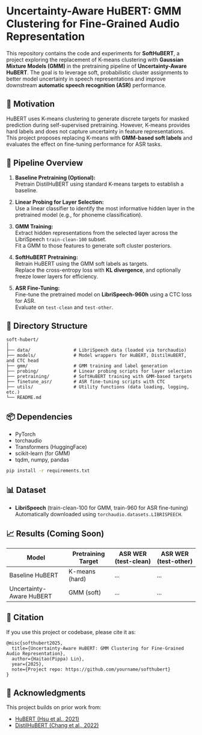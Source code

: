 # Uncertainty-Aware HuBERT: GMM Clustering for Fine-Grained Audio Representation

This repository contains the code and experiments for **SoftHuBERT**, a project exploring the replacement of K-means clustering with **Gaussian Mixture Models (GMM)** in the pretraining pipeline of **Uncertainty-Aware HuBERT**. The goal is to leverage soft, probabilistic cluster assignments to better model uncertainty in speech representations and improve downstream **automatic speech recognition (ASR)** performance.

## 🧠 Motivation

HuBERT uses K-means clustering to generate discrete targets for masked prediction during self-supervised pretraining. However, K-means provides hard labels and does not capture uncertainty in feature representations. This project proposes replacing K-means with **GMM-based soft labels** and evaluates the effect on fine-tuning performance for ASR tasks.

## 🔁 Pipeline Overview

1. **Baseline Pretraining (Optional):**  
   Pretrain DistilHuBERT using standard K-means targets to establish a baseline.

2. **Linear Probing for Layer Selection:**  
   Use a linear classifier to identify the most informative hidden layer in the pretrained model (e.g., for phoneme classification).

3. **GMM Training:**  
   Extract hidden representations from the selected layer across the LibriSpeech `train-clean-100` subset.  
   Fit a GMM to those features to generate soft cluster posteriors.

4. **SoftHuBERT Pretraining:**  
   Retrain HuBERT using the GMM soft labels as targets.  
   Replace the cross-entropy loss with **KL divergence**, and optionally freeze lower layers for efficiency.

5. **ASR Fine-Tuning:**  
   Fine-tune the pretrained model on **LibriSpeech-960h** using a CTC loss for ASR.  
   Evaluate on `test-clean` and `test-other`.

## 📁 Directory Structure

```
soft-hubert/
│
├── data/                # LibriSpeech data (loaded via torchaudio)
├── models/              # Model wrappers for HuBERT, DistilHuBERT, and CTC head
├── gmm/                 # GMM training and label generation
├── probing/             # Linear probing scripts for layer selection
├── pretraining/         # SoftHuBERT training with GMM-based targets
├── finetune_asr/        # ASR fine-tuning scripts with CTC
├── utils/               # Utility functions (data loading, logging, etc.)
└── README.md
```

## 📦 Dependencies

- PyTorch
- torchaudio
- Transformers (HuggingFace)
- scikit-learn (for GMM)
- tqdm, numpy, pandas

```bash
pip install -r requirements.txt
```

## 📊 Dataset

- **LibriSpeech** (train-clean-100 for GMM, train-960 for ASR fine-tuning)  
  Automatically downloaded using `torchaudio.datasets.LIBRISPEECH`.

## 📈 Results (Coming Soon)

| Model             | Pretraining Target | ASR WER (test-clean) | ASR WER (test-other) |
|------------------|--------------------|-----------------------|----------------------|
| Baseline HuBERT  | K-means (hard)     | ...                   | ...                  |
| Uncertainty-Aware HuBERT       | GMM (soft)         | ...                   | ...                  |

## 📜 Citation

If you use this project or codebase, please cite it as:

```
@misc{softhubert2025,
  title={Uncertainty-Aware HuBERT: GMM Clustering for Fine-Grained Audio Representation},
  author={Haitao(Pippa) Lin},
  year={2025},
  note={Project repo: https://github.com/yourname/softhubert}
}
```

## 🧩 Acknowledgments

This project builds on prior work from:
- [HuBERT (Hsu et al., 2021)](https://arxiv.org/abs/2106.07447)
- [DistilHuBERT (Chang et al., 2022)](https://arxiv.org/abs/2110.01900)
